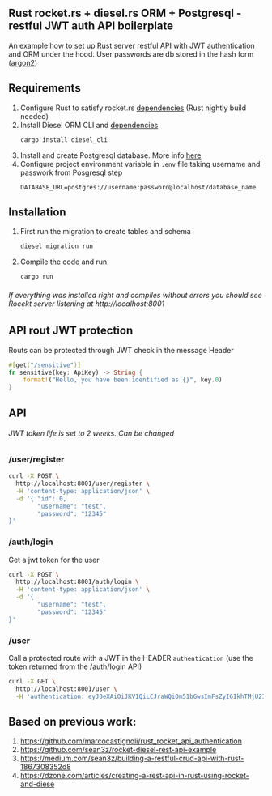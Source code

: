 ## Rust rocket.rs + diesel.rs ORM + Postgresql  - restful JWT auth API boilerplate

An example how to set up Rust server restful API with JWT authentication and ORM under the hood.
User passwords are db stored in the hash form ([argon2](https://crates.io/crates/rust-argon2))

## Requirements

1. Configure Rust to satisfy rocket.rs [dependencies](https://github.com/marcocastignoli/rust_rocket_api_authentication) (Rust nightly build needed)
2. Install Diesel ORM CLI and [dependencies](http://diesel.rs/guides/getting-started/) 
    ```bash
    cargo install diesel_cli
    ```
3. Install and create Postgresql database. More info [here](https://www.codementor.io/engineerapart/getting-started-with-postgresql-on-mac-osx-are8jcopb)
4. Configure project environment variable in `.env` file taking username and passwork from Posgresql step
    ```
    DATABASE_URL=postgres://username:password@localhost/database_name
    ```

## Installation

1. First run the migration to create tables and schema
    ```bash
    diesel migration run
    ``` 
2. Compile the code and run
    ```bash
    cargo run
    ```
###### If everything was installed right and compiles without errors you should see Rocekt server listening at http://localhost:8001

## API rout JWT protection

Routs can be protected through JWT check in the message Header

```rust
#[get("/sensitive")]
fn sensitive(key: ApiKey) -> String {
    format!("Hello, you have been identified as {}", key.0)
}
```

## API

###### JWT token life is set to 2 weeks. Can be changed 

### /user/register
```bash
curl -X POST \
  http://localhost:8001/user/register \
  -H 'content-type: application/json' \
  -d '{ "id": 0,
        "username": "test",
        "password": "12345"
}'
```

### /auth/login
Get a jwt token for the user
```bash
curl -X POST \
  http://localhost:8001/auth/login \
  -H 'content-type: application/json' \
  -d '{
        "username": "test",
        "password": "12345"
}'
```
### /user
Call a protected route with a JWT in the HEADER `authentication` (use the token returned from the /auth/login API)
```bash
curl -X GET \
  http://localhost:8001/user \
  -H 'authentication: eyJ0eXAiOiJKV1QiLCJraWQiOm51bGwsImFsZyI6IkhTMjU2In0.eyJpc3MiOm51bGwsInN1YiI6InRlc3QiLCJhdWQiOm51bGwsImV4cCI6MTU3MzAyNzg5MSwibmJmIjpudWxsLCJpYXQiOm51bGwsImp0aSI6bnVsbH0.DJ5tb/ic91oULyMjZMeam9kMU31sxGSxSnTmTppUhdA'
```



## Based on previous work: 
1. https://github.com/marcocastignoli/rust_rocket_api_authentication
2. https://github.com/sean3z/rocket-diesel-rest-api-example
3. https://medium.com/sean3z/building-a-restful-crud-api-with-rust-1867308352d8
4. https://dzone.com/articles/creating-a-rest-api-in-rust-using-rocket-and-diese